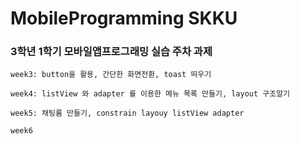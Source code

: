 # MobileProgramming SKKU
### 3학년 1학기 모바일앱프로그래밍 실습 주차 과제
  
```
week3: button을 활용, 간단한 화면전환, toast 띄우기 
```
  
```
week4: listView 와 adapter 를 이용한 메뉴 목록 만들기, layout 구조알기
```
  
```
week5: 채팅룸 만들기, constrain layouy listView adapter
```

```
week6
```
